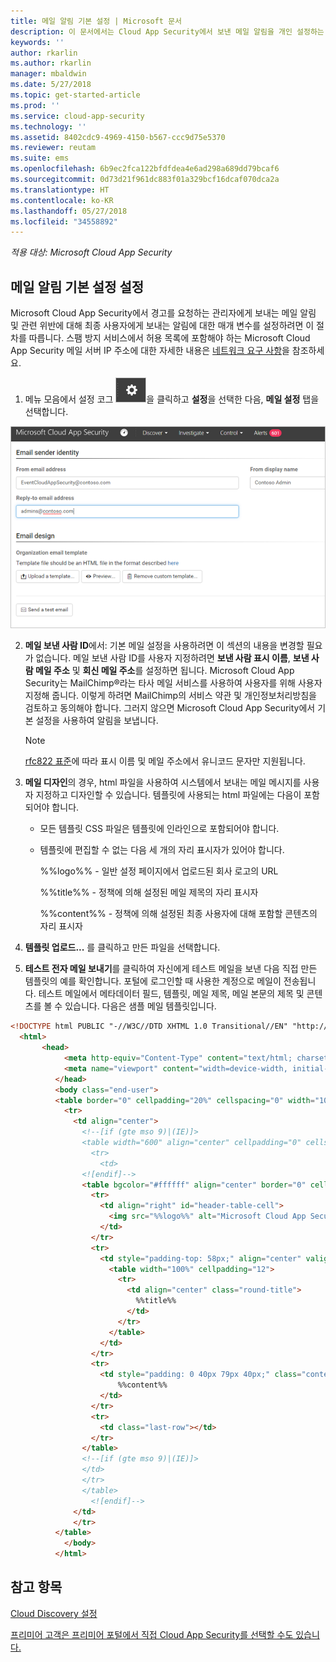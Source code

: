```yaml
---
title: 메일 알림 기본 설정 | Microsoft 문서
description: 이 문서에서는 Cloud App Security에서 보낸 메일 알림을 개인 설정하는 방법에 대한 정보를 제공합니다.
keywords: ''
author: rkarlin
ms.author: rkarlin
manager: mbaldwin
ms.date: 5/27/2018
ms.topic: get-started-article
ms.prod: ''
ms.service: cloud-app-security
ms.technology: ''
ms.assetid: 8402cdc9-4969-4150-b567-ccc9d75e5370
ms.reviewer: reutam
ms.suite: ems
ms.openlocfilehash: 6b9ec2fca122bfdfdea4e6ad298a689dd79bcaf6
ms.sourcegitcommit: 0d73d21f961dc883f01a329bcf16dcaf070dca2a
ms.translationtype: HT
ms.contentlocale: ko-KR
ms.lasthandoff: 05/27/2018
ms.locfileid: "34558892"
---
```

*적용 대상: Microsoft Cloud App Security*


##  <a name="mailsettings"></a> 메일 알림 기본 설정 설정  

Microsoft Cloud App Security에서 경고를 요청하는 관리자에게 보내는 메일 알림 및 관련 위반에 대해 최종 사용자에게 보내는 알림에 대한 매개 변수를 설정하려면 이 절차를 따릅니다. 스팸 방지 서비스에서 허용 목록에 포함해야 하는 Microsoft Cloud App Security 메일 서버 IP 주소에 대한 자세한 내용은 [네트워크 요구 사항](network-requirements.md)을 참조하세요. 


1. 메뉴 모음에서 설정 코그 ![설정 아이콘](./media/settings-icon.png "설정 아이콘")을 클릭하고 **설정**을 선택한 다음, **메일 설정** 탭을 선택합니다.  

 ![메일 설정](./media/mail-settings-config.png)

2. **메일 보낸 사람 ID**에서: 기본 메일 설정을 사용하려면 이 섹션의 내용을 변경할 필요가 없습니다. 메일 보낸 사람 ID를 사용자 지정하려면 **보낸 사람 표시 이름**, **보낸 사람 메일 주소** 및 **회신 메일 주소**를 설정하면 됩니다. Microsoft Cloud App Security는 MailChimp®라는 타사 메일 서비스를 사용하여 사용자를 위해 사용자 지정해 줍니다. 이렇게 하려면 MailChimp의 서비스 약관 및 개인정보처리방침을 검토하고 동의해야 합니다. 그러지 않으면 Microsoft Cloud App Security에서 기본 설정을 사용하여 알림을 보냅니다.
   
   > [!NOTE]
   > [rfc822 표준](http://www.rfc-editor.org/rfc/rfc822.txt)에 따라 표시 이름 및 메일 주소에서 유니코드 문자만 지원됩니다.

  
3. **메일 디자인**의 경우, html 파일을 사용하여 시스템에서 보내는 메일 메시지를 사용자 지정하고 디자인할 수 있습니다. 템플릿에 사용되는 html 파일에는 다음이 포함되어야 합니다.  
  
   -   모든 템플릿 CSS 파일은 템플릿에 인라인으로 포함되어야 합니다.  
  
   -   템플릿에 편집할 수 없는 다음 세 개의 자리 표시자가 있어야 합니다.  
  
        %%logo%% - 일반 설정 페이지에서 업로드된 회사 로고의 URL  
  
        %%title%% - 정책에 의해 설정된 메일 제목의 자리 표시자  

        %%content%% - 정책에 의해 설정된 최종 사용자에 대해 포함할 콘텐츠의 자리 표시자  
     
4. **템플릿 업로드...** 를 클릭하고 만든 파일을 선택합니다. 

5. **테스트 전자 메일 보내기**를 클릭하여 자신에게 테스트 메일을 보낸 다음 직접 만든 템플릿의 예를 확인합니다. 포털에 로그인할 때 사용한 계정으로 메일이 전송됩니다. 테스트 메일에서 메타데이터 필드, 템플릿, 메일 제목, 메일 본문의 제목 및 콘텐츠를 볼 수 있습니다.  다음은 샘플 메일 템플릿입니다. 



```html
<!DOCTYPE html PUBLIC "-//W3C//DTD XHTML 1.0 Transitional//EN" "http://www.w3.org/TR/xhtml1/DTD/xhtml1-transitional.dtd">
  <html>  
       <head>  
            <meta http-equiv="Content-Type" content="text/html; charset=UTF-8"/>  
            <meta name="viewport" content="width=device-width, initial-scale=1.0"/>  
          </head>  
          <body class="end-user">  
          <table border="0" cellpadding="20%" cellspacing="0" width="100%" id="background-table">  
            <tr>  
              <td align="center">  
                <!--[if (gte mso 9)|(IE)]>  
                <table width="600" align="center" cellpadding="0" cellspacing="0" border="0">  
                  <tr>  
                    <td>  
                <![endif]-->  
                <table bgcolor="#ffffff" align="center" border="0" cellpadding="0" cellspacing="0" style="padding-bottom: 40px;" id="container-table">  
                  <tr>  
                    <td align="right" id="header-table-cell">  
                      <img src="%%logo%%" alt="Microsoft Cloud App Security" id="org-logo" />  
                    </td>  
                  </tr>  
                  <tr>  
                    <td style="padding-top: 58px;" align="center" valign="top">  
                      <table width="100%" cellpadding="12">  
                        <tr>  
                          <td align="center" class="round-title">  
                            %%title%%  
                          </td>  
                        </tr>  
                      </table>  
                    </td>  
                  </tr>  
                  <tr>  
                    <td style="padding: 0 40px 79px 40px;" class="content-table-cell" align="left" valign="top">  
                        %%content%%  
                    </td>  
                  </tr>  
                  <tr>  
                    <td class="last-row"></td>  
                  </tr>  
                </table>  
                <!--[if (gte mso 9)|(IE)]>  
                </td>  
                </tr>  
                </table>  
                  <![endif]-->  
              </td>  
              </tr>  
          </table>  
            </body>  
          </html>  
   ```
  

  
  

  
    
## <a name="see-also"></a>참고 항목  
[Cloud Discovery 설정](set-up-cloud-discovery.md)   

[프리미어 고객은 프리미어 포털에서 직접 Cloud App Security를 선택할 수도 있습니다.](https://premier.microsoft.com/)  
  
  